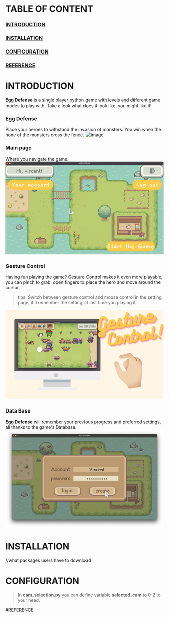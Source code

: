 # TABLE OF CONTENT
### [INTRODUCTION](#INTRODUCTION)
### [INSTALLATION](#INSTALLATION)
### [CONFIGURATION](#CONFIGURATION)
### [REFERENCE](#REFERENCE)

# INTRODUCTION
**Egg Defense** is a single player python game with levels and different game modes to play with. Take a look what does it look like, you might like it!

### Egg Defense
Place your heroes to withstand the invasion of monsters. You win when the none of the monsters cross the fence.
![image](attachments/game_demo_gif.gif)

### Main page
Where you navigate the game.
![image](attachments/Egg_Defense.png)

### Gesture Control
Having fun playing the game? Gesture Control makes it even more playable, you can pinch to grab, open fingers to place the hero and move around the cursor.

> tips: Switch between gesture control and mouse control in the setting page, it'll remember the setting of last time you playing it.

![image](attachments/gesture_control_demo.png)

### Data Base
**Egg Defense** will remember your previous progress and preferred settings, all thanks to the game's Database.
![image](attachments/login_demo.png)

# INSTALLATION
//what packages users have to download

# CONFIGURATION 
>In **cam_selection.py** you can define variable **selected_cam** to 0-2 to your need.


#REFERENCE



